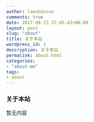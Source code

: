 ```yaml
---
author: laoshancun
comments: true
date: 2017-08-23 17:45:42+08:00
layout: post
slug: "about"
title: 关于本站
wordpress_id: 1
description: 关于本站
permalink: about.html
categories:
- "about-me"
tags:
- about
---
```


### 关于本站
暂无内容
